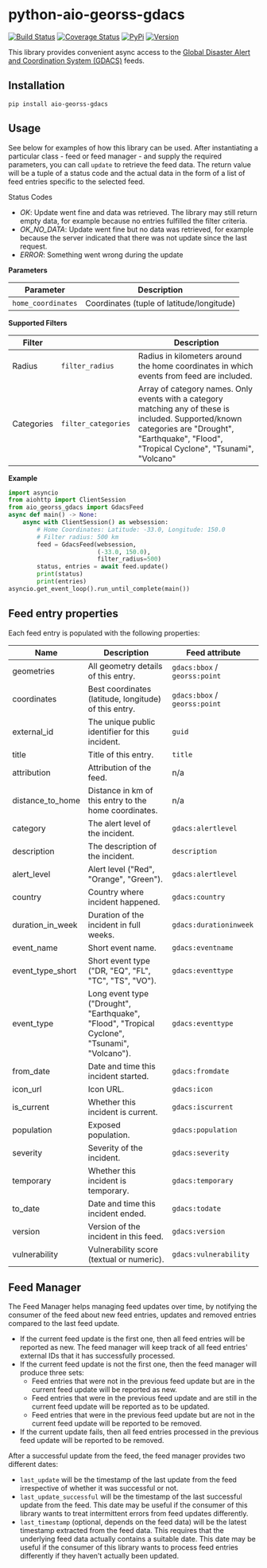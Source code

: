 # python-aio-georss-gdacs

[![Build Status](https://travis-ci.org/exxamalte/python-aio-georss-gdacs.svg)](https://travis-ci.org/exxamalte/python-aio-georss-gdacs)
[![Coverage Status](https://coveralls.io/repos/github/exxamalte/python-aio-georss-gdacs/badge.svg?branch=master)](https://coveralls.io/github/exxamalte/python-aio-georss-gdacs?branch=master)
[![PyPi](https://img.shields.io/pypi/v/aio-georss-gdacs.svg)](https://pypi.python.org/pypi/aio-georss-gdacs)
[![Version](https://img.shields.io/pypi/pyversions/aio-georss-gdacs.svg)](https://pypi.python.org/pypi/aio-georss-gdacs)

This library provides convenient async access to the [Global Disaster Alert and Coordination System (GDACS)](https://www.gdacs.org/) feeds.
 
## Installation
`pip install aio-georss-gdacs`

## Usage
See below for examples of how this library can be used. After instantiating a 
particular class - feed or feed manager - and supply the required parameters, 
you can call `update` to retrieve the feed data. The return value 
will be a tuple of a status code and the actual data in the form of a list of 
feed entries specific to the selected feed.

Status Codes
* _OK_: Update went fine and data was retrieved. The library may still 
  return empty data, for example because no entries fulfilled the filter 
  criteria.
* _OK_NO_DATA_: Update went fine but no data was retrieved, for example 
  because the server indicated that there was not update since the last request.
* _ERROR_: Something went wrong during the update

**Parameters**

| Parameter          | Description                               |
|--------------------|-------------------------------------------|
| `home_coordinates` | Coordinates (tuple of latitude/longitude) |

**Supported Filters**

| Filter     |                     | Description |
|------------|---------------------|-------------|
| Radius     | `filter_radius`     | Radius in kilometers around the home coordinates in which events from feed are included. |
| Categories | `filter_categories` | Array of category names. Only events with a category matching any of these is included. Supported/known categories are "Drought", "Earthquake", "Flood", "Tropical Cyclone", "Tsunami", "Volcano" |

**Example**
```python
import asyncio
from aiohttp import ClientSession
from aio_georss_gdacs import GdacsFeed
async def main() -> None:
    async with ClientSession() as websession:    
        # Home Coordinates: Latitude: -33.0, Longitude: 150.0
        # Filter radius: 500 km
        feed = GdacsFeed(websession, 
                         (-33.0, 150.0), 
                         filter_radius=500)
        status, entries = await feed.update()
        print(status)
        print(entries)
asyncio.get_event_loop().run_until_complete(main())
```

## Feed entry properties
Each feed entry is populated with the following properties:

| Name             | Description                                                                                   | Feed attribute                |
|------------------|-----------------------------------------------------------------------------------------------|-------------------------------|
| geometries       | All geometry details of this entry.                                                           | `gdacs:bbox` / `georss:point` |
| coordinates      | Best coordinates (latitude, longitude) of this entry.                                         | `gdacs:bbox` / `georss:point` |
| external_id      | The unique public identifier for this incident.                                               | `guid`                        |
| title            | Title of this entry.                                                                          | `title`                       |
| attribution      | Attribution of the feed.                                                                      | n/a                           |
| distance_to_home | Distance in km of this entry to the home coordinates.                                         | n/a                           |
| category         | The alert level of the incident.                                                              | `gdacs:alertlevel`            |
| description      | The description of the incident.                                                              | `description`                 |
| alert_level      | Alert level ("Red", "Orange", "Green").                                                       | `gdacs:alertlevel`            |
| country          | Country where incident happened.                                                              | `gdacs:country`               |
| duration_in_week | Duration of the incident in full weeks.                                                       | `gdacs:durationinweek`        |
| event_name       | Short event name.                                                                             | `gdacs:eventname`             |
| event_type_short | Short event type ("DR, "EQ", "FL", "TC", "TS", "VO").                                         | `gdacs:eventtype`             |
| event_type       | Long event type ("Drought", "Earthquake", "Flood", "Tropical Cyclone", "Tsunami", "Volcano"). | `gdacs:eventtype`             |
| from_date        | Date and time this incident started.                                                          | `gdacs:fromdate`              |
| icon_url         | Icon URL.                                                                                     | `gdacs:icon`                  |
| is_current       | Whether this incident is current.                                                             | `gdacs:iscurrent`             |
| population       | Exposed population.                                                                           | `gdacs:population`            |
| severity         | Severity of the incident.                                                                     | `gdacs:severity`              |
| temporary        | Whether this incident is temporary.                                                           | `gdacs:temporary`             |
| to_date          | Date and time this incident ended.                                                            | `gdacs:todate`                |
| version          | Version of the incident in this feed.                                                         | `gdacs:version`               |
| vulnerability    | Vulnerability score (textual or numeric).                                                     | `gdacs:vulnerability`         |


## Feed Manager

The Feed Manager helps managing feed updates over time, by notifying the 
consumer of the feed about new feed entries, updates and removed entries 
compared to the last feed update.

* If the current feed update is the first one, then all feed entries will be 
  reported as new. The feed manager will keep track of all feed entries' 
  external IDs that it has successfully processed.
* If the current feed update is not the first one, then the feed manager will 
  produce three sets:
  * Feed entries that were not in the previous feed update but are in the 
    current feed update will be reported as new.
  * Feed entries that were in the previous feed update and are still in the 
    current feed update will be reported as to be updated.
  * Feed entries that were in the previous feed update but are not in the 
    current feed update will be reported to be removed.
* If the current update fails, then all feed entries processed in the previous
  feed update will be reported to be removed.

After a successful update from the feed, the feed manager provides two
different dates:

* `last_update` will be the timestamp of the last update from the feed 
  irrespective of whether it was successful or not.
* `last_update_successful` will be the timestamp of the last successful update 
  from the feed. This date may be useful if the consumer of this library wants 
  to treat intermittent errors from feed updates differently.
* `last_timestamp` (optional, depends on the feed data) will be the latest 
  timestamp extracted from the feed data. 
  This requires that the underlying feed data actually contains a suitable 
  date. This date may be useful if the consumer of this library wants to 
  process feed entries differently if they haven't actually been updated.
